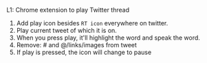 L1: Chrome extension to play Twitter thread

1. Add play icon besides `RT icon` everywhere on twitter.
2. Play current tweet of which it is on.
3. When you press play, it'll highlight the word and speak the word.
4. Remove: # and @/links/images from tweet
5. If play is pressed, the icon will change to pause
